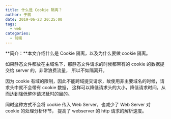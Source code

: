 ```yaml
---
title: 什么是 Cookie 隔离？
author: 于鹏
date: 2019-06-23 20:25:00
tags:
  - web
categories:
  - 前端
---
```


**简介：**本文介绍什么是 Cookie 隔离，以及为什么要做 cookie 隔离。

<!--more-->

如果静态文件都放在主域名下，那静态文件请求的时候都带有的 cookie 的数据提交给 server 的，非常浪费流量，
所以不如隔离开。

因为 cookie 有域的限制，因此不能跨域提交请求，故使用非主要域名的时候，请求头中就不会带有 cookie 数据，
这样可以降低请求头的大小，降低请求时间，从而达到降低整体请求延时的目的。

同时这种方式不会将 cookie 传入 Web Server，也减少了 Web Server 对 cookie 的处理分析环节，
提高了 webserver 的 http 请求的解析速度。
